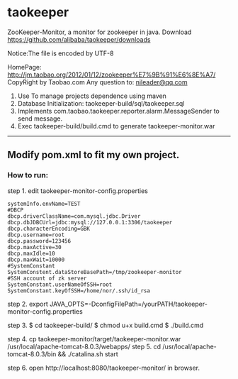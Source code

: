 taokeeper
=========

ZooKeeper-Monitor, a monitor for zookeeper in java. Download https://github.com/alibaba/taokeeper/downloads


Notice:The file is encoded by UTF-8

HomePage: http://jm.taobao.org/2012/01/12/zookeeper%E7%9B%91%E6%8E%A7/
CopyRight by Taobao.com
Any question to: nileader@qq.com
      
1. Use To manage projects dependence using maven
2. Database Initialization: taokeeper-build/sql/taokeeper.sql
3. Implements com.taobao.taokeeper.reporter.alarm.MessageSender to send message.
4. Exec taokeeper-build/build.cmd to generate taokeeper-monitor.war

---------------------------------
## Modify pom.xml to fit my own project.

### How to run:
step 1. edit taokeeper-monitor-config.properties
```
systemInfo.envName=TEST
#DBCP
dbcp.driverClassName=com.mysql.jdbc.Driver
dbcp.dbJDBCUrl=jdbc:mysql://127.0.0.1:3306/taokeeper
dbcp.characterEncoding=GBK
dbcp.username=root
dbcp.password=123456
dbcp.maxActive=30
dbcp.maxIdle=10
dbcp.maxWait=10000
#SystemConstant 
SystemConstent.dataStoreBasePath=/tmp/zookeeper-monitor
#SSH account of zk server
SystemConstant.userNameOfSSH=root
SystemConstant.keyOfSSH=/home/nor/.ssh/id_rsa
```

step 2. export JAVA_OPTS=-DconfigFilePath=/yourPATH/taokeeper-monitor-config.properties

step 3. $ cd taokeeper-build/
   $ chmod u+x build.cmd
   $ ./build.cmd

step 4. cp taokeeper-monitor/target/taokeeper-monitor.war /usr/local/apache-tomcat-8.0.3/webapps/
step 5. cd /usr/local/apache-tomcat-8.0.3/bin && ./catalina.sh start

step 6. open http://localhost:8080/taokeeper-monitor/ in browser.
